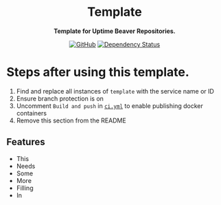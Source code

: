 <div align="center">

# Template

**Template for Uptime Beaver Repositories.**

[![GitHub](https://img.shields.io/github/license/uptimebeaver/service-template)](https://github.com/uptimebeaver/service-template/blob/main/LICENSE.md)
[![Dependency Status](https://deps.rs/repo/github/uptimebeaver/service-template/status.svg)](https://deps.rs/repo/github/uptimebeaver/service-template)

</div>

# Steps after using this template.

1. Find and replace all instances of `template` with the service name or ID
1. Ensure branch protection is on
1. Uncomment `Build and push` in [`ci.yml`](.github/workflows/ci.yml) to enable publishing docker containers
1. Remove this section from the README

## Features

-   This
-   Needs
-   Some
-   More
-   Filling
-   In
